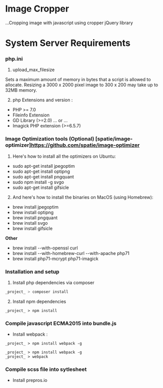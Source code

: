 # Image Cropper
...Cropping image with javascript using cropper jQuery library

# System Server Requirements

### php.ini

1. upload_max_filesize

Sets a maximum amount of memory in bytes that a script is allowed to allocate. Resizing a 3000 x 2000 pixel image to 300 x 200 may take up to 32MB memory.


2. php Extensions and version : 

+ PHP >= 7.0
+ Fileinfo Extension
+ GD Library (>=2.0) … or …
+ Imagick PHP extension (>=6.5.7)

### Image Optimization tools (**Optional**) [spatie/image-optimizer]https://github.com/spatie/image-optimizer

1. Here's how to install all the optimizers on Ubuntu:
+ sudo apt-get install jpegoptim
+ sudo apt-get install optipng
+ sudo apt-get install pngquant
+ sudo npm install -g svgo
+ sudo apt-get install gifsicle

2. And here's how to install the binaries on MacOS (using Homebrew):
+ brew install jpegoptim
+ brew install optipng
+ brew install pngquant
+ brew install svgo
+ brew install gifsicle

**Other**
+ brew install --with-openssl curl
+ brew install --with-homebrew-curl --with-apache php71
+ brew install php71-mcrypt php71-imagick



### Installation and setup
1. Install php dependencies via composer
```php
_project_ > composer install
```
2. Install npm dependencies
```node
_project_ > npm install
```

### Compile javascript ECMA2015 into bundle.js
+ Install webpack : 
```node
_project_ > npm install webpack -g
```
```node
_project_ > npm install webpack -g
_project_ > webpack
```

### Compile scss file into sytlesheet
+ Install prepros.io


